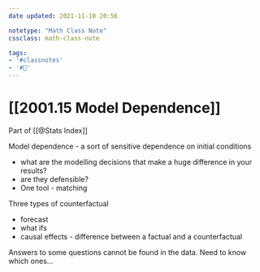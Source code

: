 ```yaml
---
date updated: 2021-11-10 20:56

notetype: "Math Class Note"
cssclass: math-class-note

tags: 
- '#classnotes'
- '#🚧'
---
```


# [[2001.15 Model Dependence]]
Part of [[@Stats Index]]

Model dependence - a sort of sensitive dependence on initial conditions
- what are the modelling decisions that make a huge difference in your results?
- are they defensible?
- One tool - matching


Three types of counterfactual
- forecast
- what ifs
- causal effects - difference between a factual and a counterfactual


Answers to some questions cannot be found in the data. Need to know which ones...

